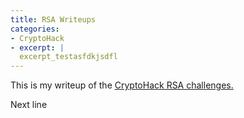```yaml
---
title: RSA Writeups
categories:
- CryptoHack
- excerpt: |
  excerpt_testasfdkjsdfl
---
```



This is my writeup of the [CryptoHack RSA challenges.](https://cryptohack.org/challenges/rsa)
 
 
Next line
